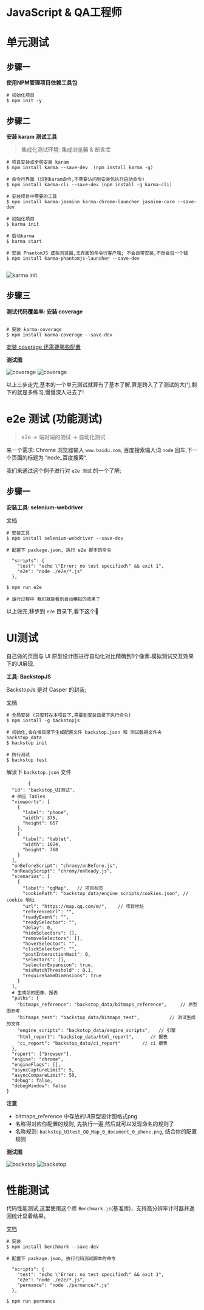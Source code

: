 # JavaScript & QA工程师

# 单元测试

## 步骤一

**使用NPM管理项目依赖工具包**

```
# 初始化项目
$ npm init -y

```

## 步骤二

**安装 karam 测试工具**

> 集成化测试环境: 集成浏览器 & 断言库

```
# 项目安装或全局安装 karam
$ npm install karma --save-dev  (npm install karma -g)

# 命令行界面 (识别karam命令,不需要访问到安装包执行启动命令)
$ npm install karma-cli --save-dev (npm install -g karma-cli)

# 安装项目中需要的工具
$ npm install karma-jasmine karma-chrome-launcher jasmine-core --save-dev

# 初始化项目
$ karma init

# 启动karma
$ karma start

# 安装 PhantomJS 虚拟浏览器,无界面的命令行客户端; 不会自带安装,不然会包一个错
$ npm install karma-phantomjs-launcher --save-dev


```

![karma init](images/karma_init.jpg)

## 步骤三

**测试代码覆盖率: 安装 coverage**

```karma-coverage

# 安装 karma-coverage
$ npm install karma-coverage --save-dev
```

[安装 coverage 还需要哪些配置](https://www.npmjs.com/package/karma-coverage?activeTab=readme)

**测试图**

![coverage](./images/coverage_01.jpg)
![coverage](./images/coverage_02.jpg)

以上三步走完,基本的一个单元测试就算有了基本了解,算是跨入了了测试的大门,剩下的就是多练习,慢慢深入进去了!

# e2e 测试 (功能测试)

> e2e -> 端对端的测试 -> 自动化测试

来一个需求: Chrome 浏览器输入 `www.baidu.com`, 百度搜索输入词 `node` 回车,下一个页面的标题为 “node_百度搜索“.

我们来通过这个例子进行对 `e2e 测试` 的一个了解;

## 步骤一

**安装工具: selenium-webdriver**

[文档](https://www.npmjs.com/package/selenium-webdriver)

```
# 安装工具
$ npm install selenium-webdriver --save-dev

# 配置下 package.json, 执行 e2e 脚本的命令

  "scripts": {
    "test": "echo \"Error: no test specified\" && exit 1",
    "e2e": "node ./e2e/*.js"
  },

$ npm run e2e

# 运行过程中 我们就能看到自动模拟的效果了
```
以上做完,移步到 `e2e` 目录下,看下这个🌰

# UI测试

自己做的页面与 UI 原型设计图进行自动化对比精确到1个像素.模拟测试交互效果下的UI展现.

**工具: BackstopJS**

BackstopJs 是对 Casper 的封装;

[文档](https://github.com/garris/BackstopJS)

```
# 全局安装 (只安转在本项目下,需要到安装目录下执行命令)
$ npm install -g backstopjs

# 初始化,会在根目录下生成配置文件 backstop.json 和 测试数据文件夹 backstop_data
$ backstop init

# 执行测试
$ backstop test

```

解读下 `backstop.json` 文件

```
        {
  "id": "backstop_UI测试",
  # 响应 Tables
  "viewports": [
    {
      "label": "phone",
      "width": 375,
      "height": 667
    },
    {
      "label": "tablet",
      "width": 1024,
      "height": 768
    }
  ],
  "onBeforeScript": "chromy/onBefore.js",
  "onReadyScript": "chromy/onReady.js",
  "scenarios": [
    {
      "label": "qqMap",   // 项目标签
      "cookiePath": "backstop_data/engine_scripts/cookies.json", // cookie 地址
      "url": "https://map.qq.com/m/",    // 项目地址
      "referenceUrl": "",
      "readyEvent": "",
      "readySelector": "",
      "delay": 0,
      "hideSelectors": [],
      "removeSelectors": [],
      "hoverSelector": "",
      "clickSelector": "",
      "postInteractionWait": 0,
      "selectors": [],
      "selectorExpansion": true,
      "misMatchThreshold" : 0.1,
      "requireSameDimensions": true
    }
  ],
  # 生成后的图像、报表
  "paths": {
    "bitmaps_reference": "backstop_data/bitmaps_reference",     // 原型图参考
    "bitmaps_test": "backstop_data/bitmaps_test",           // 测试生成的文件
    "engine_scripts": "backstop_data/engine_scripts",   // 引擎
    "html_report": "backstop_data/html_report",      // 报表
    "ci_report": "backstop_data/ci_report"        // ci 报表
  },
  "report": ["browser"],
  "engine": "chrome",
  "engineFlags": [],
  "asyncCaptureLimit": 5,
  "asyncCompareLimit": 50,
  "debug": false,
  "debugWindow": false
}

```

**注意**

* bitmaps_reference 中存放的UI原型设计图格式png
* 名称得对应你配置的规则, 先执行一遍,然后就可以发现命名的规则了
* 名称规则: `backstop_UItest_QQ_Map_0_document_0_phone.png`, 结合你的配置规则

**测试图**

![backstop](./images/backstop_test_01.jpg)
![backstop](./images/backstop_test_02.jpg)

# 性能测试

代码性能测试,这里使用这个库 `Benchmark.js`(基准库)，支持高分辨率计时器并返回统计显着结果。

[文档](https://github.com/bestiejs/benchmark.js/)

```
# 安装
$ npm install benchmark --save-dev

# 配置下 package.json, 执行代码测试脚本的命令

  "scripts": {
    "test": "echo \"Error: no test specified\" && exit 1",
    "e2e": "node ./e2e/*.js",
    "permance": "node ./permance/*.js"
  },

$ npm run permance

```
